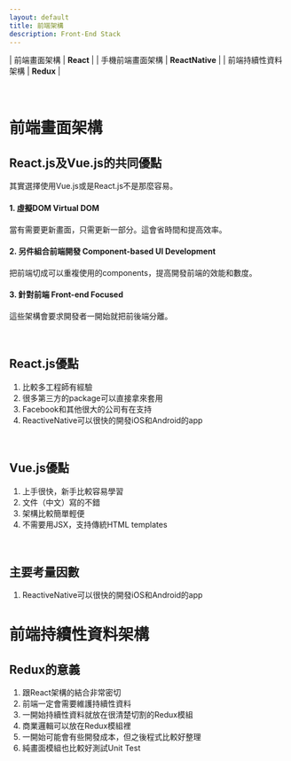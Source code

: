 ```yaml
---
layout: default
title: 前端架構
description: Front-End Stack
---
```


| 前端畫面架構 | **React** |
| 手機前端畫面架構 | **ReactNative** |
| 前端持續性資料架構 | **Redux** |

<br>

# 前端畫面架構

## React.js及Vue.js的共同優點

其實選擇使用Vue.js或是React.js不是那麼容易。

#### 1. 虛擬DOM Virtual DOM

當有需要更新畫面，只需更新一部分。這會省時間和提高效率。

#### 2. 另件組合前端開發 Component-based UI Development

把前端切成可以重複使用的components，提高開發前端的效能和數度。

#### 3. 針對前端 Front-end Focused

這些架構會要求開發者一開始就把前後端分離。

<br>

## React.js優點

1. 比較多工程師有經驗
1. 很多第三方的package可以直接拿來套用
1. Facebook和其他很大的公司有在支持
1. ReactiveNative可以很快的開發iOS和Android的app

<br>

## Vue.js優點

1. 上手很快，新手比較容易學習
1. 文件（中文）寫的不錯
1. 架構比較簡單輕便
1. 不需要用JSX，支持傳統HTML templates

<br>

## 主要考量因數

1. ReactiveNative可以很快的開發iOS和Android的app


# 前端持續性資料架構

## Redux的意義

1. 跟React架構的結合非常密切
1. 前端一定會需要維護持續性資料
1. 一開始持續性資料就放在很清楚切割的Redux模組
1. 商業邏輯可以放在Redux模組裡
1. 一開始可能會有些開發成本，但之後程式比較好整理
1. 純畫面模組也比較好測試Unit Test